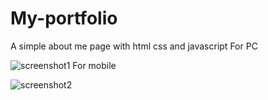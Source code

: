 # My-portfolio
A simple about me page with html css and javascript
For PC



![screenshot1](https://github.com/Samuel109331/My-portfolio/assets/60266765/63a5ff73-67c3-4b3c-86f6-7c2abcbc78d3)
For mobile


![screenshot2](https://github.com/Samuel109331/My-portfolio/assets/60266765/f3f1b68f-6b94-4c51-b8ba-5ee327b15bac)
